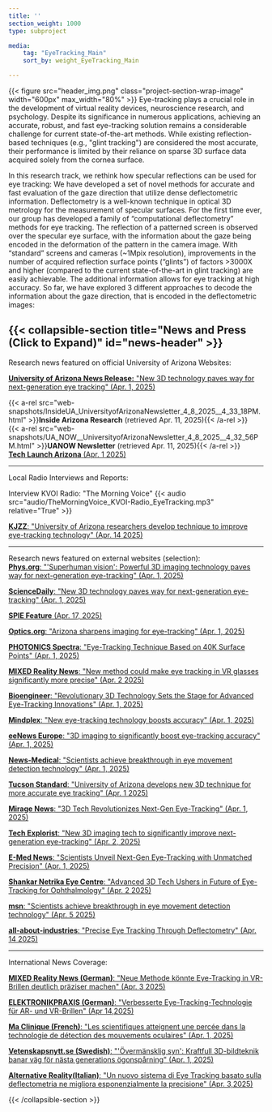 ```yaml
---
title: ''
section_weight: 1000
type: subproject

media:
    tag: "EyeTracking_Main"
    sort_by: weight_EyeTracking_Main

---
```

{{< figure src="header_img.png" class="project-section-wrap-image" width="600px" max_width="80%" >}}
Eye-tracking plays a crucial role in the development of virtual reality devices, neuroscience research, and psychology. Despite its significance in numerous applications, achieving an accurate, robust, and fast eye-tracking solution remains a considerable challenge for current state-of-the-art methods. While existing reflection-based techniques (e.g., "glint tracking") are considered the most accurate, their performance is limited by their reliance on sparse 3D surface data acquired solely from the cornea surface. 

In this research track, we rethink how specular reflections can be used for eye tracking: We have developed a set of novel methods for accurate and fast evaluation of the gaze direction that utilize dense deflectometric information. Deflectometry is a well-known technique in optical 3D metrology for the measurement of specular surfaces. For the first time ever, our group has developed a family of “computational deflectometry” methods for eye tracking.  The reflection of a patterned screen is observed over the specular eye surface, with the information about the gaze being encoded in the deformation of the pattern in the camera image. With “standard” screens and cameras (~1Mpix resolution), improvements in the number of acquired reflection surface points (“glints”) of factors >3000X and higher (compared to the current state-of-the-art in glint tracking) are easily achievable. The additional information allows for eye tracking at high accuracy. So far, we have explored 3 different approaches to decode the information about the gaze direction, that is encoded in the deflectometric images: 

{{< collapsible-section title="News and Press (Click to Expand)" id="news-header" >}}
--------  
Research news featured on official University of Arizona Websites: 

[**University of Arizona News Release:** "New 3D technology paves way for next-generation eye tracking" (Apr. 1, 2025)](https://news.arizona.edu/news/new-3d-technology-paves-way-next-generation-eye-tracking)

{{< a-rel src="web-snapshots/InsideUA_UniversityofArizonaNewsletter_4_8_2025__4_33_18PM.html" >}}**Inside Arizona Research** (retrieved Apr. 11, 2025){{< /a-rel >}}   
{{< a-rel src="web-snapshots/UA_NOW__UniversityofArizonaNewsletter_4_8_2025__4_32_56PM.html" >}}**UANOW Newsletter** (retrieved Apr. 11, 2025){{< /a-rel >}}   
[**Tech Launch Arizona** (Apr. 1 2025)](https://techlaunch.arizona.edu/news/new-3d-technology-paves-way-next-generation-eye-tracking)

-------- 
Local Radio Interviews and Reports:  

Interview KVOI Radio: "The Morning Voice" 
{{< audio src="audio/TheMorningVoice_KVOI-Radio_EyeTracking.mp3" relative="True" >}}

[**KJZZ**: "University of Arizona researchers develop technique to improve eye-tracking technology" (Apr. 14 2025)](https://www.kjzz.org/education/2025-04-14/university-of-arizona-researchers-develop-technique-to-improve-eye-tracking-technology)

--------  
Research news featured on external websites (selection):  
[**Phys.org**: "'Superhuman vision': Powerful 3D imaging technology paves way for next-generation eye-tracking" (Apr. 1, 2025)](https://phys.org/news/2025-03-superhuman-vision-powerful-3d-imaging.html)  

[**ScienceDaily**: "New 3D technology paves way for next-generation eye-tracking" (Apr. 1, 2025)](https://www.sciencedaily.com/releases/2025/04/250401131530.htm) 

[**SPIE Feature** (Apr. 17, 2025)](https://www.linkedin.com/posts/spie_researchers-at-the-university-of-arizona-activity-7318746334084116480-1Hgz/?utm_source=share&utm_medium=member_android&rcm=ACoAACeIZlgBXc4HXy54dsYMarkw2HjukiFomc8)  

[**Optics.org**: "Arizona sharpens imaging for eye-tracking" (Apr. 1, 2025)](https://optics.org/news/16/4/5)    

[**PHOTONICS Spectra**: "Eye-Tracking Technique Based on 40K Surface Points" (Apr. 1, 2025)](https://www.photonics.com/Articles/Eye-Tracking_Technique_Based_on_40K_Surface_Points/p5/a70887)    

[**MIXED Reality News**: "New method could make eye tracking in VR glasses significantly more precise" (Apr. 2 2025)](https://mixed-news.com/en/new-eye-tracking-method-could-dramatically-improve-vr-headset-accuracy/)  

[**Bioengineer**: "Revolutionary 3D Technology Sets the Stage for Advanced Eye-Tracking Innovations" (Apr. 1, 2025)](https://bioengineer.org/revolutionary-3d-technology-sets-the-stage-for-advanced-eye-tracking-innovations/)  

[**Mindplex**: "New eye-tracking technology boosts accuracy" (Apr. 1, 2025)](https://magazine.mindplex.ai/mp_news/new-eye-tracking-technology-boosts-accuracy/)  

[**eeNews Europe**: "3D imaging to significantly boost eye-tracking accuracy" (Apr. 1, 2025)](https://www.eenewseurope.com/en/3d-imaging-to-significantly-boost-eye-tracking-accuracy/)  

[**News-Medical**: "Scientists achieve breakthrough in eye movement detection technology" (Apr. 1, 2025)](https://www.news-medical.net/news/20250401/Scientists-achieve-breakthrough-in-eye-movement-detection-technology.aspx)  

[**Tucson Standard**: "University of Arizona develops new 3D technique for more accurate eye tracking" (Apr. 1 2025)](https://tucsonstandard.com/stories/670754672-university-of-arizona-develops-new-3d-technique-for-more-accurate-eye-tracking)  

[**Mirage News**: "3D Tech Revolutionizes Next-Gen Eye-Tracking" (Apr. 1, 2025)](https://www.miragenews.com/3d-tech-revolutionizes-next-gen-eye-tracking-1436542/)

[**Tech Explorist**: "New 3D imaging tech to significantly improve next-generation eye-tracking" (Apr. 2, 2025)](https://www.techexplorist.com/new-3d-imaging-tech-significantly-improve-next-generation-eye-tracking/98508/)  

[**E-Med News**: "Scientists Unveil Next-Gen Eye-Tracking with Unmatched Precision" (Apr. 1, 2025)](https://emed.news/scientists-unveil-next-gen-eye-tracking-with-unmatched-precision/)  

[**Shankar Netrika Eye Centre**: "Advanced 3D Tech Ushers in Future of Eye-Tracking for Ophthalmology" (Apr. 2 2025)](https://shankarnetrika.com/advanced-3d-tech-ushers-in-future-of-eye-tracking-for-ophthalmology/)

[**msn**: "Scientists achieve breakthrough in eye movement detection technology" (Apr. 5 2025)](https://www.msn.com/en-gb/health/other/scientists-achieve-breakthrough-in-eye-movement-detection-technology/ar-AA1C4u0l)

[**all-about-industries**: "Precise Eye Tracking Through Deflectometry" (Apr. 14 2025)](https://www.all-about-industries.com/eye-tracking-technology-improvement-ar-vr-glasses-a-1bff0a2083e6ab1dc02d30de67359614/)




--------  
International News Coverage:

[**MIXED Reality News (German)**: "Neue Methode könnte Eye-Tracking in VR-Brillen deutlich präziser machen" (Apr. 3 2025)](https://mixed.de/neue-methode-koennte-eye-tracking-in-vr-brillen-deutlich-praeziser-machen/)  

[**ELEKTRONIKPRAXIS (German)**: "Verbesserte Eye-Tracking-Technologie für AR- und VR-Brillen" (Apr 14,2025)](https://www.elektronikpraxis.de/eye-tracking-technologie-verbesserung-ar-vr-brillen-a-155180e703cebb47d51cd6c33f64e76b/)  

[**Ma Clinique (French)**: "Les scientifiques atteignent une percée dans la technologie de détection des mouvements oculaires" (Apr. 1, 2025)](https://ma-clinique.fr/les-scientifiques-atteignent-une-percee-dans-la-technologie-de-detection-des-mouvements-oculaires)  

[**Vetenskapsnytt.se (Swedish)**: "'Övermänsklig syn': Kraftfull 3D-bildteknik banar väg för nästa generations ögonspårning" (Apr. 1, 2025)](https://www.vetenskapsnytt.se/overmansklig-syn-kraftfull-3d-bildteknik-banar-vag-for-nasta-generations-ogonsparning/)

[**Alternative Reality(Italian)**: "Un nuovo sistema di Eye Tracking basato sulla deflectometria ne migliora esponenzialmente la precisione" (Apr. 3,2025)](https://alternativereality.it/un-nuovo-sistema-di-eye-tracking-basato-sulla-deflectometria-ne-migliora-esponenzialmente-la-precisione/)  



{{< /collapsible-section >}} 



